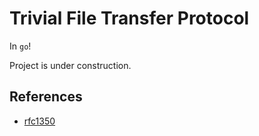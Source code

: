 # Trivial File Transfer Protocol

In `go`!

Project is under construction.

## References
- [rfc1350](https://tools.ietf.org/html/rfc1350)
